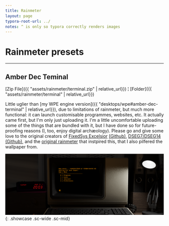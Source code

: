 ```yaml
---
title: Rainmeter
layout: page
typora-root-url: ../
notes: ^ is only so typora correctly renders images
---
```


# Rainmeter presets

---

## Amber Dec Teminal

[Zip File]({{ "assets/rainmeter/terminal.zip" | relative_url}}) ¦ [Folder]({{ "assets/rainmeter/terminal" | relative_url}})

Little uglier than [my WPE engine version]({{ "desktops/wpe#amber-dec-terminal" | relative_url}}), due to limitations of rainmeter, but much more functional: it can launch customisable programmes, websites, etc. It actually came first, but I'm only just uploading it. I'm a little uncomfortable uploading some of the things that are bundled with it, but I have done so for future-proofing reasons (I, too, enjoy digital archæology). Please go and give some love to the original creators of [FixedSys Excelsior](http://www.fixedsysexcelsior.com/) [(Github)](https://github.com/kika/fixedsys), [DSEG7/DSEG14](https://www.keshikan.net/fonts-e.html) [(Github)](https://github.com/keshikan/DSEG), and the [original rainmeter](https://www.deviantart.com/maxcorpindustries/art/Vintage-Terminal-1-0-for-rainmeter-831562992) that instpired this, that I also pilfered the wallpaper from.

![Amber Dec Terminal Preview](/assets/images/desktops/rainmeter/amber-terminal.png){: .showcase .sc-wide .sc-mid}

